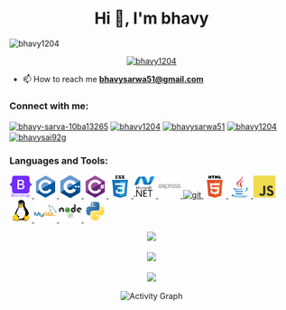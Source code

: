 <h1 align="center">Hi 👋, I'm bhavy</h1>

<p align="left"> <img src="https://komarev.com/ghpvc/?username=bhavy1204&label=Profile%20views&color=0e75b6&style=flat" alt="bhavy1204" /> </p>

<p align="center"> <a href="https://github.com/ryo-ma/github-profile-trophy"><img src="https://github-profile-trophy.vercel.app/?username=bhavy1204&no-frame=true" alt="bhavy1204" /></a> </p>

- 📫 How to reach me **bhavysarwa51@gmail.com**

<h3 align="left">Connect with me:</h3>
<p align="left">
<a href="https://linkedin.com/in/bhavy-sarva-10ba13265" target="blank"><img align="center" src="https://raw.githubusercontent.com/rahuldkjain/github-profile-readme-generator/master/src/images/icons/Social/linked-in-alt.svg" alt="bhavy-sarva-10ba13265" height="30" width="30" /></a>
<a href="https://www.codechef.com/users/bhavy1204" target="blank"><img align="center" src="https://cdn.jsdelivr.net/npm/simple-icons@3.1.0/icons/codechef.svg" alt="bhavy1204" height="30" width="40" /></a>
<a href="https://www.hackerrank.com/bhavysarwa51" target="blank"><img align="center" src="https://raw.githubusercontent.com/rahuldkjain/github-profile-readme-generator/master/src/images/icons/Social/hackerrank.svg" alt="bhavysarwa51" height="30" width="40" /></a>
<a href="https://www.leetcode.com/bhavy1204" target="blank"><img align="center" src="https://raw.githubusercontent.com/rahuldkjain/github-profile-readme-generator/master/src/images/icons/Social/leet-code.svg" alt="bhavy1204" height="30" width="40" /></a>
<a href="https://auth.geeksforgeeks.org/user/bhavysai92g" target="blank"><img align="center" src="https://raw.githubusercontent.com/rahuldkjain/github-profile-readme-generator/master/src/images/icons/Social/geeks-for-geeks.svg" alt="bhavysai92g" height="30" width="40" /></a>
</p>

<h3 align="left">Languages and Tools:</h3>
<p align="left"> <a href="https://getbootstrap.com" target="_blank" rel="noreferrer"> <img src="https://raw.githubusercontent.com/devicons/devicon/master/icons/bootstrap/bootstrap-plain-wordmark.svg" alt="bootstrap" width="40" height="40"/> </a> <a href="https://www.cprogramming.com/" target="_blank" rel="noreferrer"> <img src="https://raw.githubusercontent.com/devicons/devicon/master/icons/c/c-original.svg" alt="c" width="40" height="40"/> </a> <a href="https://www.w3schools.com/cpp/" target="_blank" rel="noreferrer"> <img src="https://raw.githubusercontent.com/devicons/devicon/master/icons/cplusplus/cplusplus-original.svg" alt="cplusplus" width="40" height="40"/> </a> <a href="https://www.w3schools.com/cs/" target="_blank" rel="noreferrer"> <img src="https://raw.githubusercontent.com/devicons/devicon/master/icons/csharp/csharp-original.svg" alt="csharp" width="40" height="40"/> </a> <a href="https://www.w3schools.com/css/" target="_blank" rel="noreferrer"> <img src="https://raw.githubusercontent.com/devicons/devicon/master/icons/css3/css3-original-wordmark.svg" alt="css3" width="40" height="40"/> </a> <a href="https://dotnet.microsoft.com/" target="_blank" rel="noreferrer"> <img src="https://raw.githubusercontent.com/devicons/devicon/master/icons/dot-net/dot-net-original-wordmark.svg" alt="dotnet" width="40" height="40"/> </a> <a href="https://expressjs.com" target="_blank" rel="noreferrer"> <img src="https://raw.githubusercontent.com/devicons/devicon/master/icons/express/express-original-wordmark.svg" alt="express" width="40" height="40"/> </a> <a href="https://git-scm.com/" target="_blank" rel="noreferrer"> <img src="https://www.vectorlogo.zone/logos/git-scm/git-scm-icon.svg" alt="git" width="40" height="40"/> </a> <a href="https://www.w3.org/html/" target="_blank" rel="noreferrer"> <img src="https://raw.githubusercontent.com/devicons/devicon/master/icons/html5/html5-original-wordmark.svg" alt="html5" width="40" height="40"/> </a> <a href="https://www.java.com" target="_blank" rel="noreferrer"> <img src="https://raw.githubusercontent.com/devicons/devicon/master/icons/java/java-original.svg" alt="java" width="40" height="40"/> </a> <a href="https://developer.mozilla.org/en-US/docs/Web/JavaScript" target="_blank" rel="noreferrer"> <img src="https://raw.githubusercontent.com/devicons/devicon/master/icons/javascript/javascript-original.svg" alt="javascript" width="40" height="40"/> </a> <a href="https://www.linux.org/" target="_blank" rel="noreferrer"> <img src="https://raw.githubusercontent.com/devicons/devicon/master/icons/linux/linux-original.svg" alt="linux" width="40" height="40"/> </a> <a href="https://www.mysql.com/" target="_blank" rel="noreferrer"> <img src="https://raw.githubusercontent.com/devicons/devicon/master/icons/mysql/mysql-original-wordmark.svg" alt="mysql" width="40" height="40"/> </a> <a href="https://nodejs.org" target="_blank" rel="noreferrer"> <img src="https://raw.githubusercontent.com/devicons/devicon/master/icons/nodejs/nodejs-original-wordmark.svg" alt="nodejs" width="40" height="40"/> </a> <a href="https://www.python.org" target="_blank" rel="noreferrer"> <img src="https://raw.githubusercontent.com/devicons/devicon/master/icons/python/python-original.svg" alt="python" width="40" height="40"/> </a> </p>

<div align="center">
 <img src="https://github-readme-stats.vercel.app/api?username=bhavy1204&theme=solarized-dark&hide_border=false&include_all_commits=true&count_private=true"><br/>
 <br/>
<img src="https://github-readme-streak-stats.herokuapp.com/?user=bhavy1204&theme=solarized-dark&hide_border=false"><br/>
 <br/>
<img src="https://github-readme-stats.vercel.app/api/top-langs/?username=bhavy1204&theme=solarized-dark&hide_border=false&include_all_commits=true&count_private=true&layout=compact"><br/>
 
</div>

<p align = "center"><img alt="Activity Graph" src="https://github-readme-activity-graph.vercel.app/graph/?username=bhavy1204&bg_color=000000&color=FFFF00&line=f78800&point=FFFFFF&hide_border=true" /></p>

